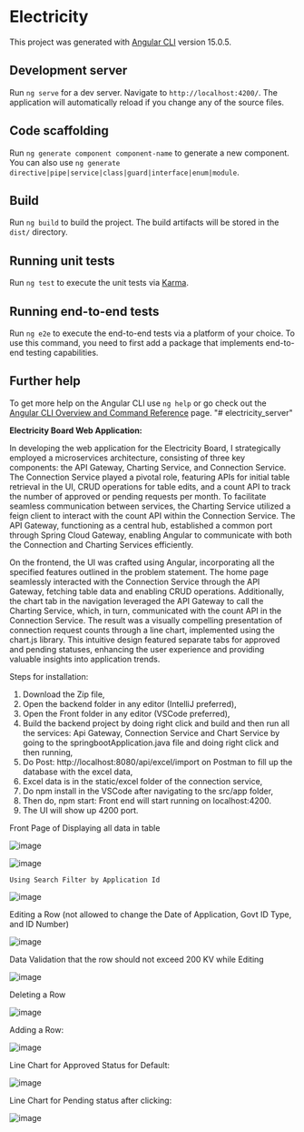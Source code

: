 # Electricity

This project was generated with [Angular CLI](https://github.com/angular/angular-cli) version 15.0.5.

## Development server

Run `ng serve` for a dev server. Navigate to `http://localhost:4200/`. The application will automatically reload if you change any of the source files.

## Code scaffolding

Run `ng generate component component-name` to generate a new component. You can also use `ng generate directive|pipe|service|class|guard|interface|enum|module`.

## Build

Run `ng build` to build the project. The build artifacts will be stored in the `dist/` directory.

## Running unit tests

Run `ng test` to execute the unit tests via [Karma](https://karma-runner.github.io).

## Running end-to-end tests

Run `ng e2e` to execute the end-to-end tests via a platform of your choice. To use this command, you need to first add a package that implements end-to-end testing capabilities.

## Further help

To get more help on the Angular CLI use `ng help` or go check out the [Angular CLI Overview and Command Reference](https://angular.io/cli) page.
"# electricity_server" 





**Electricity Board Web Application:**

In developing the web application for the Electricity Board, I strategically employed a microservices architecture, consisting of three key components: the API Gateway, Charting Service, and Connection Service. The Connection Service played a pivotal role, featuring APIs for initial table retrieval in the UI, CRUD operations for table edits, and a count API to track the number of approved or pending requests per month. To facilitate seamless communication between services, the Charting Service utilized a feign client to interact with the count API within the Connection Service. The API Gateway, functioning as a central hub, established a common port through Spring Cloud Gateway, enabling Angular to communicate with both the Connection and Charting Services efficiently.

On the frontend, the UI was crafted using Angular, incorporating all the specified features outlined in the problem statement. The home page seamlessly interacted with the Connection Service through the API Gateway, fetching table data and enabling CRUD operations. Additionally, the chart tab in the navigation leveraged the API Gateway to call the Charting Service, which, in turn, communicated with the count API in the Connection Service. The result was a visually compelling presentation of connection request counts through a line chart, implemented using the chart.js library. This intuitive design featured separate tabs for approved and pending statuses, enhancing the user experience and providing valuable insights into application trends.




Steps for installation:

1. Download the Zip file,
2. Open the backend folder in any editor (IntelliJ preferred),
3. Open the Front folder in any editor (VSCode preferred),
4. Build the backend project by doing right click and build and then run all the services: Api Gateway, Connection Service and Chart Service by going to the springbootApplication.java file and doing right click and then running,
5. Do Post: http://localhost:8080/api/excel/import on Postman to fill up the database with the excel data,
6. Excel data is in the static/excel folder of the connection service,
7. Do npm install in the VSCode after navigating to the src/app folder,
8. Then do, npm start: Front end will start running on localhost:4200.
9. The UI will show up 4200 port.







Front Page of Displaying all data in table
    
![image](https://github.com/vardhan3236/electricity_frontend/assets/126255853/dd5f76b8-1724-49ca-8272-53cc2349c3de)

![image](https://github.com/vardhan3236/electricity_frontend/assets/126255853/1a295c85-326f-4a7f-a2a6-0655175f42eb)

    Using Search Filter by Application Id

 ![image](https://github.com/vardhan3236/electricity_frontend/assets/126255853/978317f3-4b92-47ab-a127-dedc8244bdf0)

Editing a Row (not allowed to change the Date of Application, Govt ID Type, and ID Number)
 
![image](https://github.com/vardhan3236/electricity_frontend/assets/126255853/84e0a29b-7c48-4ab9-967e-6d984489179e)

Data Validation that the row should not exceed 200 KV while Editing 
 
![image](https://github.com/vardhan3236/electricity_frontend/assets/126255853/81a3e4b4-c31f-4fa6-85cd-da00e3ae78cb)

Deleting a Row

 ![image](https://github.com/vardhan3236/electricity_frontend/assets/126255853/2ae41ae0-ae19-432e-b6e4-3a0397fdfe9d)


Adding a Row:

 ![image](https://github.com/vardhan3236/electricity_frontend/assets/126255853/5f8ccb2e-cee2-4c81-af85-b9a4b8f00796)


Line Chart for Approved Status for Default:
 
![image](https://github.com/vardhan3236/electricity_frontend/assets/126255853/52e83f0c-b47e-493f-a425-dd3c79f5e0e7)

Line Chart for Pending status after clicking:
 
![image](https://github.com/vardhan3236/electricity_frontend/assets/126255853/e89af687-beb7-479e-9863-809977957221)

